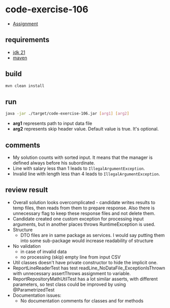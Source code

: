 # code-exercise-106

- [Assignment](./ASSIGNMENT.md)

## requirements

- [jdk 21](https://adoptium.net/)
- [maven](https://maven.apache.org/)

## build

```bash
mvn clean install
```

## run

```bash
java -jar ./target/code-exercise-106.jar [arg1] [arg2]
```

- **arg1** represents path to input data file
- **arg2** represents skip header value. Default value is true. It's optional.

## comments

- My solution counts with sorted input. It means that the manager is defined always before his subordinate.
- Line with salary less than 1 leads to `IllegalArgumentException`.
- Invalid line with length less than 4 leads to `IllegalArgumentException`.

## review result

- Overall solution looks overcomplicated - candidate writes results to temp files, then reads from them to prepare
  response. Also there is unnecessary flag to keep these response files and not delete them.
- Candidate created one custom exception for processing input arguments, but in another places throws RuntimeException
  is used.
- Structure
    - DTO files are in same package as services. I would say putting them into some sub-package would increase
      readability of structure
- No validation
    - in case of invalid data
    - no processing (skip) empty line from input CSV
- Util classes doesn't have private constructor to hide the implicit one.
- ReportLineReaderTest has test readLine_NoDataFile_ExceptionIsThrown with unnecessary assertThrows assignment to
  variable.
- ReportRepositoryMathUtilTest has a lot similar asserts, with different parameters, so test class could be improved by
  using @ParametrizedTest
- Documentation issues:
    - No documentation comments for classes and for methods 
